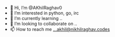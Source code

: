 - 👋 Hi, I’m @AKhilRaghav0
- 👀 I’m interested in python, go, irc 
- 🌱 I’m currently learning .. 
- 💞️ I’m looking to collaborate on ..
- 📫 How to reach me ...akhil@nikhilraghav.codes 

<!---
AKhilRaghav0/AKhilRaghav0 is a ✨ special ✨ repository because its `README.md` (this file) appears on your GitHub profile.
You can click the Preview link to take a look at your changes.
--->
